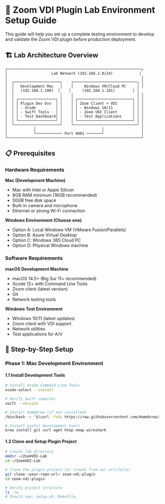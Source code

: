 # 🔬 Zoom VDI Plugin Lab Environment Setup Guide

This guide will help you set up a complete testing environment to develop and validate the Zoom VDI plugin before production deployment.

## 🏗️ Lab Architecture Overview

```
┌─────────────────────────────────────────────────────────────┐
│                    Lab Network (192.168.1.0/24)            │
│                                                             │
│  ┌─────────────────────┐    ┌─────────────────────────────┐ │
│  │   Development Mac   │    │     Windows VM/Cloud PC     │ │
│  │   (192.168.1.100)  │    │     (192.168.1.101)        │ │
│  │                     │    │                             │ │
│  │ ┌─────────────────┐ │    │ ┌─────────────────────────┐ │ │
│  │ │ Plugin Dev Env  │ │    │ │ Zoom Client + VDI       │ │ │
│  │ │ - Xcode         │ │    │ │ - Windows 10/11         │ │ │
│  │ │ - Swift Tools   │ │    │ │ - Zoom VDI Client       │ │ │
│  │ │ - Test Dashboard│ │    │ │ - Test Applications     │ │ │
│  │ └─────────────────┘ │    │ └─────────────────────────┘ │ │
│  └─────────────────────┘    └─────────────────────────────┘ │
│            │                              │                 │
│            └──────────── Port 9001 ───────┘                 │
└─────────────────────────────────────────────────────────────┘
```

## 📋 Prerequisites

### Hardware Requirements

**Mac (Development Machine)**
- Mac with Intel or Apple Silicon
- 8GB RAM minimum (16GB recommended)
- 50GB free disk space
- Built-in camera and microphone
- Ethernet or strong Wi-Fi connection

**Windows Environment (Choose one)**
- Option A: Local Windows VM (VMware Fusion/Parallels)
- Option B: Azure Virtual Desktop
- Option C: Windows 365 Cloud PC
- Option D: Physical Windows machine

### Software Requirements

**macOS Development Machine**
- macOS 14.5+ (Big Sur 11+ recommended)
- Xcode 12+ with Command Line Tools
- Zoom client (latest version)
- Git
- Network testing tools

**Windows Test Environment**
- Windows 10/11 (latest updates)
- Zoom client with VDI support
- Network utilities
- Test applications for A/V

## 🚀 Step-by-Step Setup

### Phase 1: Mac Development Environment

#### 1.1 Install Development Tools

```bash
# Install Xcode Command Line Tools
xcode-select --install

# Verify Swift compiler
swift --version

# Install Homebrew (if not installed)
/bin/bash -c "$(curl -fsSL https://raw.githubusercontent.com/Homebrew/install/HEAD/install.sh)"

# Install useful development tools
brew install git curl wget htop nmap wireshark
```

#### 1.2 Clone and Setup Plugin Project

```bash
# Create lab directory
mkdir ~/ZoomVDI-Lab
cd ~/ZoomVDI-Lab

# Clone the plugin project (or create from our artifacts)
git clone <your-repo-url> zoom-vdi-plugin
cd zoom-vdi-plugin

# Verify project structure
ls -la
# Should see: setup.sh, Makefile,